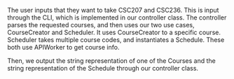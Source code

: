 The user inputs that they want to take CSC207 and CSC236. This is input through the CLI, which is implemented in our controller class. The controller parses the requested courses, and then uses our two use cases, CourseCreator and Scheduler. It uses CourseCreator to a specific course. Scheduler takes multiple course codes, and instantiates a Schedule. These both use APIWorker to get course info.

Then, we output the string representation of one of the Courses and the string representation of the Schedule through our controller class.


